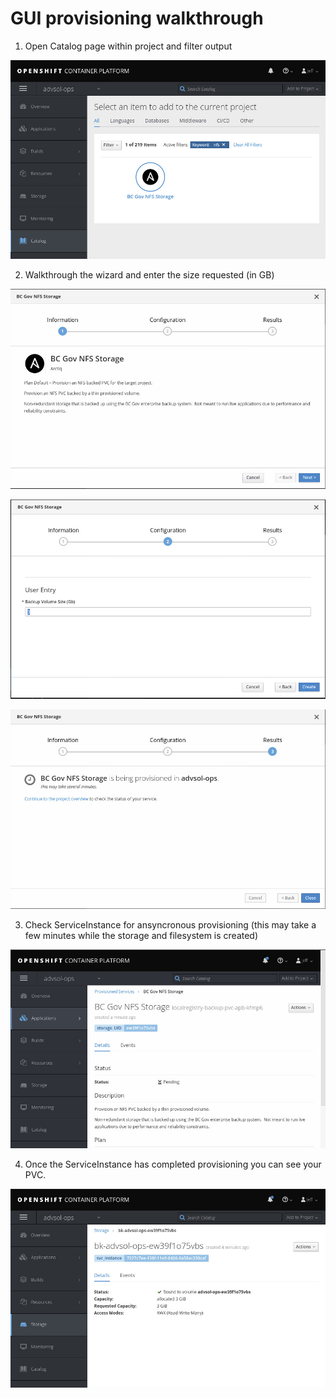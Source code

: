 # GUI provisioning walkthrough

1. Open Catalog page within project and filter output

![Filtered Project Catalog](./images/catalog-filtered.jpeg)

2. Walkthrough the wizard and enter the size requested (in GB)

![Add NFS Service - page 1](./images/nfs-wizard-p1.jpeg)

![Enter Size in GB - page 2](./images/nfs-wizard-p2.jpeg)

![Finish Wizard - page 3](./images/nfs-wizard-p3.jpeg)

3. Check ServiceInstance for ansyncronous provisioning (this may take a few minutes
while the storage and filesystem is created)

![Monitor service instances](./images/nfs-service-pending.jpeg)

4. Once the ServiceInstance has completed provisioning you can see your PVC.

![View provisioned storage](./images/nfs-storage-complete.jpeg)